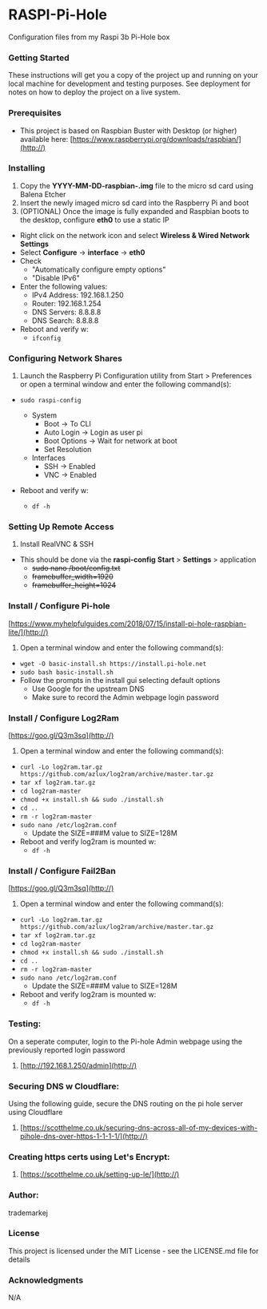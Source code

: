 # RASPI-Pi-Hole
Configuration files from my Raspi 3b Pi-Hole box

### Getting Started
These instructions will get you a copy of the project up and running on your local machine for development and testing purposes. See deployment for notes on how to deploy the project on a live system.

### Prerequisites
  * This project is based on Raspbian Buster with Desktop (or higher) available here:  [https://www.raspberrypi.org/downloads/raspbian/](http://)

### Installing

1. Copy the **YYYY-MM-DD-raspbian-<build>.img** file to the micro sd card using Balena Etcher
2. Insert the newly imaged micro sd card into the Raspberry Pi and boot
3. (OPTIONAL) Once the image is fully expanded and Raspbian boots to the desktop, configure **eth0** to use a static IP
  * Right click on the network icon and select **Wireless & Wired Network Settings**
  * Select **Configure** -> **interface** -> **eth0**
  * Check
      * "Automatically configure empty options"
      * "Disable IPv6"
  * Enter the following values:
      * IPv4 Address:	192.168.1.250
      * Router:			192.168.1.254
      * DNS Servers:	8.8.8.8
      * DNS Search:		8.8.8.8
  * Reboot and verify w:
      * `ifconfig`

### Configuring Network Shares
1. Launch the Raspberry Pi Configuration utility from Start > Preferences or open a terminal window and enter the following command(s):
  * `sudo raspi-config`
      * System
          * Boot -> To CLI
          * Auto Login -> Login as user pi
          * Boot Options -> Wait for network at boot
          * Set Resolution
      * Interfaces
          * SSH -> Enabled
          * VNC -> Enabled

  * Reboot and verify w:
      * `df -h`

### Setting Up Remote Access
1. Install RealVNC & SSH
  * This should be done via the **raspi-config** **Start** > **Settings** > application
      * ~~sudo nano /boot/config.txt~~
      * ~~framebuffer_width=1920~~
      * ~~framebuffer_height=1024~~	

### Install / Configure Pi-hole
[https://www.myhelpfulguides.com/2018/07/15/install-pi-hole-raspbian-lite/](http://)
1. Open a terminal window and enter the following command(s):
  * `wget -O basic-install.sh https://install.pi-hole.net`
  * `sudo bash basic-install.sh`
  * Follow the prompts in the install gui selecting default options
      * Use Google for the upstream DNS
      * Make sure to record the Admin webpage login password

### Install / Configure Log2Ram
[https://goo.gl/Q3m3sq](http://)
1. Open a terminal window and enter the following command(s):
  * `curl -Lo log2ram.tar.gz https://github.com/azlux/log2ram/archive/master.tar.gz`
  * `tar xf log2ram.tar.gz`
  * `cd log2ram-master`
  * `chmod +x install.sh && sudo ./install.sh`
  * `cd ..`
  * `rm -r log2ram-master`
  * `sudo nano /etc/log2ram.conf`
      * Update the SIZE=###M value to SIZE=128M
  * Reboot and verify log2ram is mounted w:
      * `df -h`

### Install / Configure Fail2Ban
[https://goo.gl/Q3m3sq](http://)
1. Open a terminal window and enter the following command(s):
  * `curl -Lo log2ram.tar.gz https://github.com/azlux/log2ram/archive/master.tar.gz`
  * `tar xf log2ram.tar.gz`
  * `cd log2ram-master`
  * `chmod +x install.sh && sudo ./install.sh`
  * `cd ..`
  * `rm -r log2ram-master`
  * `sudo nano /etc/log2ram.conf`
      * Update the SIZE=###M value to SIZE=128M
  * Reboot and verify log2ram is mounted w:
      * `df -h`

### Testing:
On a seperate computer, login to the Pi-hole Admin webpage using the previously reported login password
1. [http://192.168.1.250/admin](http://)

### Securing DNS w Cloudflare:
Using the following guide, secure the DNS routing on the pi hole server using Cloudflare
1. [https://scotthelme.co.uk/securing-dns-across-all-of-my-devices-with-pihole-dns-over-https-1-1-1-1/](http://)

### Creating https certs using Let's Encrypt:
1. [https://scotthelme.co.uk/setting-up-le/](http://)

### Author:
trademarkej

### License
This project is licensed under the MIT License - see the LICENSE.md file for details

### Acknowledgments
N/A